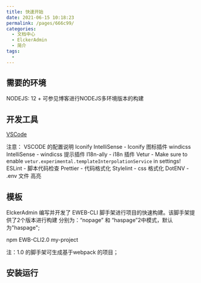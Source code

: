 ```yaml
---
title: 快速开始
date: 2021-06-15 10:18:23
permalink: /pages/666c99/
categories:
  - 文档中心
  - ElckerAdmin
  - 简介
tags:
  - 
---
```


## 需要的环境

NODEJS: 12 +
可参见博客进行NODEJS多环境版本的构建

## 开发工具

[VSCode](https://code.visualstudio.com/) 

注意：
  VSCODE 的配置说明
    Iconify IntelliSense - Iconify 图标插件
    windicss IntelliSense - windicss 提示插件
    I18n-ally - i18n 插件
    Vetur -  Make sure to enable `vetur.experimental.templateInterpolationService` in settings!
    ESLint - 脚本代码检查
    Prettier - 代码格式化
    Stylelint - css 格式化
    DotENV - .env 文件 高亮

## 模板

ElckerAdmin 编写并开发了 EWEB-CLI 脚手架进行项目的快速构建。该脚手架提供了2个版本进行构建
分别为：“nopage” 和 “haspage”2中模式，默认为"haspage";

npm EWB-CLI2.0 my-project

注：1.0 的脚手架可生成基于webpack 的项目；

## 安装运行
